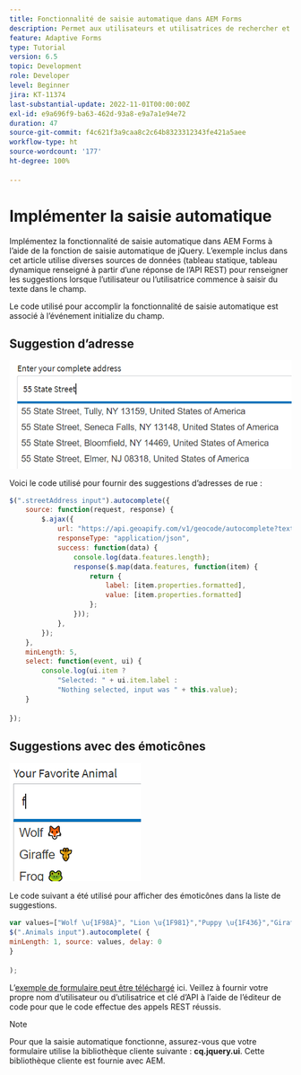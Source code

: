 ```yaml
---
title: Fonctionnalité de saisie automatique dans AEM Forms
description: Permet aux utilisateurs et utilisatrices de rechercher et de sélectionner rapidement dans une liste préremplie de valeurs au fur et à mesure de leur saisie, en exploitant la recherche et le filtrage.
feature: Adaptive Forms
type: Tutorial
version: 6.5
topic: Development
role: Developer
level: Beginner
jira: KT-11374
last-substantial-update: 2022-11-01T00:00:00Z
exl-id: e9a696f9-ba63-462d-93a8-e9a7a1e94e72
duration: 47
source-git-commit: f4c621f3a9caa8c2c64b8323312343fe421a5aee
workflow-type: ht
source-wordcount: '177'
ht-degree: 100%

---
```


# Implémenter la saisie automatique

Implémentez la fonctionnalité de saisie automatique dans AEM Forms à l’aide de la fonction de saisie automatique de jQuery.
L’exemple inclus dans cet article utilise diverses sources de données (tableau statique, tableau dynamique renseigné à partir d’une réponse de l’API REST) pour renseigner les suggestions lorsque l’utilisateur ou l’utilisatrice commence à saisir du texte dans le champ.

Le code utilisé pour accomplir la fonctionnalité de saisie automatique est associé à l’événement initialize du champ.

## Suggestion d’adresse

![country-suggestions](assets/auto-complete2.png)



Voici le code utilisé pour fournir des suggestions d’adresses de rue :

```javascript
$(".streetAddress input").autocomplete({
    source: function(request, response) {
        $.ajax({
            url: "https://api.geoapify.com/v1/geocode/autocomplete?text=" + request.term + "&apiKey=Your API Key", //please get your own API key with geoapify.com
            responseType: "application/json",
            success: function(data) {
                console.log(data.features.length);
                response($.map(data.features, function(item) {
                    return {
                        label: [item.properties.formatted],
                        value: [item.properties.formatted]
                    };
                }));
            },
        });
    },
    minLength: 5,
    select: function(event, ui) {
        console.log(ui.item ?
            "Selected: " + ui.item.label :
            "Nothing selected, input was " + this.value);
    }

});
```





## Suggestions avec des émoticônes

![country-suggestions](assets/auto-complete3.png)

Le code suivant a été utilisé pour afficher des émoticônes dans la liste de suggestions.

```javascript
var values=["Wolf \u{1F98A}", "Lion \u{1F981}","Puppy \u{1F436}","Giraffe \u{1F992}","Frog \u{1F438}"];
$(".Animals input").autocomplete( {
minLength: 1, source: values, delay: 0
}

);
```

L’[exemple de formulaire peut être téléchargé](assets/auto-complete-form.zip) ici. Veillez à fournir votre propre nom d’utilisateur ou d’utilisatrice et clé d’API à l’aide de l’éditeur de code pour que le code effectue des appels REST réussis.

>[!NOTE]
>
> Pour que la saisie automatique fonctionne, assurez-vous que votre formulaire utilise la bibliothèque cliente suivante : **cq.jquery.ui**. Cette bibliothèque cliente est fournie avec AEM.
